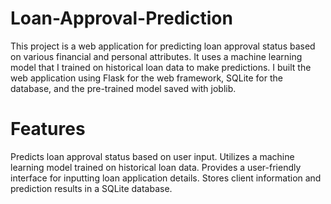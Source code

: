 # Loan-Approval-Prediction
This project is a web application for predicting loan approval status based on various financial and personal attributes. It uses a machine learning model that I trained on historical loan data to make predictions. I built the web application using Flask for the web framework, SQLite for the database, and the pre-trained model saved with joblib.

# Features
Predicts loan approval status based on user input.
Utilizes a machine learning model trained on historical loan data.
Provides a user-friendly interface for inputting loan application details.
Stores client information and prediction results in a SQLite database.
